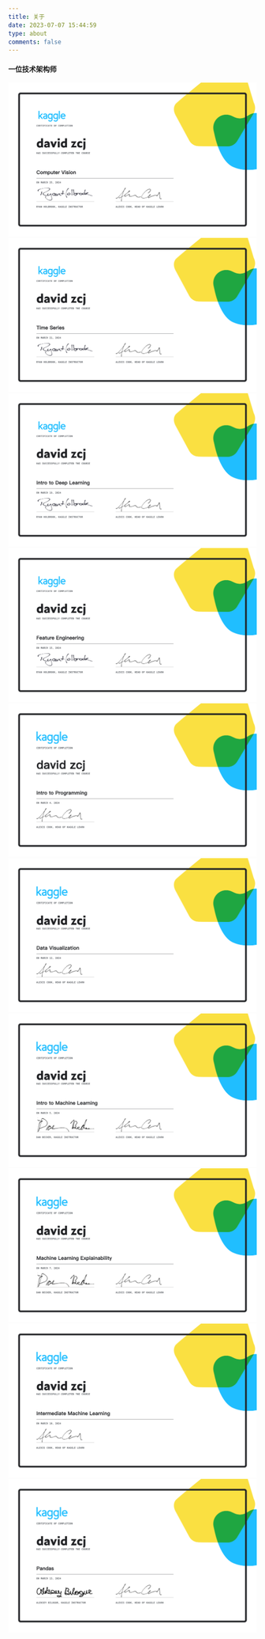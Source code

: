 ```yaml
---
title: 关于
date: 2023-07-07 15:44:59
type: about
comments: false
---
```


#### 一位技术架构师

![](images/Computer_Vision.png)
![](images/Time_Series.png)
![](images/Deep_Learning.png)
![](images/Feature_Engineering.png)
![](images/Intro_to_Programming.png)
![](images/Data_Visualization.png)
![](images/Machine_Learning.png)
![](images/Machine_Learning_Explainability.png)
![](images/Intermediate_Machine_Learning.png)
![](images/Pandas.png)
